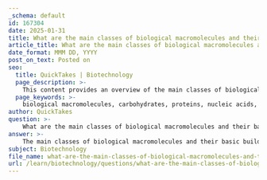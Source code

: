 ```yaml
---
_schema: default
id: 167304
date: 2025-01-31
title: What are the main classes of biological macromolecules and their basic building blocks?
article_title: What are the main classes of biological macromolecules and their basic building blocks?
date_format: MMM DD, YYYY
post_on_text: Posted on
seo:
  title: QuickTakes | Biotechnology
  page_description: >-
    This content provides an overview of the main classes of biological macromolecules, including carbohydrates, proteins, nucleic acids, and lipids, along with their basic building blocks and essential functions in biological processes.
  page_keywords: >-
    biological macromolecules, carbohydrates, proteins, nucleic acids, lipids, building blocks, monosaccharides, amino acids, nucleotides, fatty acids, glycerol, metabolism, energy storage, structural support, information storage, enzymes, biochemical reactions
author: QuickTakes
question: >-
    What are the main classes of biological macromolecules and their basic building blocks?
answer: >-
    The main classes of biological macromolecules and their basic building blocks are as follows:\n\n1. **Carbohydrates**: \n   - **Building Blocks**: Monosaccharides (simple sugars) such as glucose and fructose.\n   - **Structure**: Carbohydrates are composed of carbon, hydrogen, and oxygen, typically in a ratio of 1:2:1. They can be classified into:\n     - **Monosaccharides**: Single sugar units (e.g., glucose).\n     - **Disaccharides**: Composed of two monosaccharides linked by a glycosidic bond (e.g., sucrose).\n     - **Polysaccharides**: Long chains of monosaccharides (e.g., starch, glycogen, cellulose).\n\n2. **Proteins**: \n   - **Building Blocks**: Amino acids.\n   - **Structure**: Proteins are polymers formed by linking amino acids through peptide bonds. There are 20 different amino acids that combine in various sequences to form proteins, which fold into specific three-dimensional structures that determine their function.\n\n3. **Nucleic Acids**: \n   - **Building Blocks**: Nucleotides.\n   - **Structure**: Nucleic acids, such as DNA and RNA, are polymers made up of nucleotide monomers. Each nucleotide consists of a sugar, a phosphate group, and a nitrogenous base. The sequence of nucleotides encodes genetic information.\n\n4. **Lipids**: \n   - **Building Blocks**: Fatty acids and glycerol (in triglycerides).\n   - **Structure**: Lipids are a diverse group of hydrophobic molecules, including fats, oils, and phospholipids. They do not form polymers in the same way as carbohydrates, proteins, and nucleic acids, but they play crucial roles in energy storage, membrane structure, and signaling.\n\nThese macromolecules are essential for various biological functions, including energy storage, structural support, information storage, and catalysis of biochemical reactions. Each class has unique properties and functions that are vital for the life of organisms.
subject: Biotechnology
file_name: what-are-the-main-classes-of-biological-macromolecules-and-their-basic-building-blocks.md
url: /learn/biotechnology/questions/what-are-the-main-classes-of-biological-macromolecules-and-their-basic-building-blocks
---
```


&nbsp;